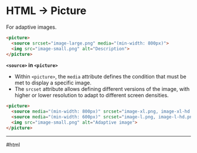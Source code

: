# HTML -> Picture

For adaptive images.
```html
<picture>
  <source srcset="image-large.png" media="(min-width: 800px)">
  <img src="image-small.png" alt="Description">
</picture>
```
 **`<source>` in `<picture>`**

- Within `<picture>`, the `media` attribute defines the condition that must be met to display a specific image.
- The `srcset` attribute allows defining different versions of the image, with higher or lower resolution to adapt to different screen densities.
```html
<picture>
  <source media="(min-width: 800px)" srcset="image-xl.png, image-xl-hd.png 2x">
  <source media="(min-width: 600px)" srcset="image-l.png, image-l-hd.png 2x">
  <img src="image-small.png" alt="Adaptive image">
</picture>
```
- - -
#html